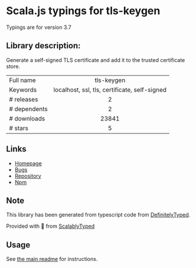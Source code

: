
# Scala.js typings for tls-keygen

Typings are for version 3.7

## Library description:
Generate a self-signed TLS certificate and add it to the trusted certificate store.

|                    |                 |
| ------------------ | :-------------: |
| Full name          | tls-keygen |
| Keywords           | localhost, ssl, tls, certificate, self-signed |
| # releases         | 2 |
| # dependents       | 2 |
| # downloads        | 23841 |
| # stars            | 5 |

## Links
- [Homepage](https://gitlab.com/sebdeckers/tls-keygen#readme)
- [Bugs](https://gitlab.com/sebdeckers/tls-keygen/issues)
- [Repository](https://gitlab.com/sebdeckers/tls-keygen)
- [Npm](https://www.npmjs.com/package/tls-keygen)
    


## Note
This library has been generated from typescript code from [DefinitelyTyped](https://definitelytyped.org).

Provided with :purple_heart: from [ScalablyTyped](https://github.com/oyvindberg/ScalablyTyped)

## Usage
See [the main readme](../../readme.md) for instructions.



